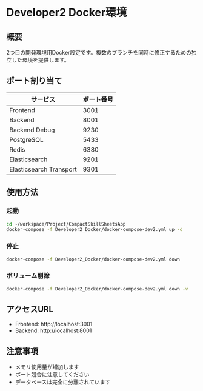 # Developer2 Docker環境

## 概要
2つ目の開発環境用Docker設定です。複数のブランチを同時に修正するための独立した環境を提供します。

## ポート割り当て
| サービス | ポート番号 |
|---------|-----------|
| Frontend | 3001 |
| Backend | 8001 |
| Backend Debug | 9230 |
| PostgreSQL | 5433 |
| Redis | 6380 |
| Elasticsearch | 9201 |
| Elasticsearch Transport | 9301 |

## 使用方法

### 起動
```bash
cd ~/workspace/Project/CompactSkillSheetsApp
docker-compose -f Developer2_Docker/docker-compose-dev2.yml up -d
```

### 停止
```bash
docker-compose -f Developer2_Docker/docker-compose-dev2.yml down
```

### ボリューム削除
```bash
docker-compose -f Developer2_Docker/docker-compose-dev2.yml down -v
```

## アクセスURL
- Frontend: http://localhost:3001
- Backend: http://localhost:8001

## 注意事項
- メモリ使用量が増加します
- ポート競合に注意してください
- データベースは完全に分離されています